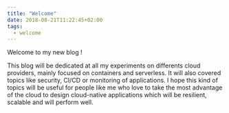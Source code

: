 ```yaml
---
title: "Welcome"
date: 2018-08-21T11:22:45+02:00
tags:
  - welcome
---
```


Welcome to my new blog !

This blog will be dedicated at all my experiments on differents cloud providers, mainly focused on containers and serverless. It will also covered topics like security, CI/CD or monitoring of applications.
I hope this kind of topics will be useful for people like me who love to take the most advantage of the cloud to design cloud-native applications which will be resilient, scalable and will perform well.